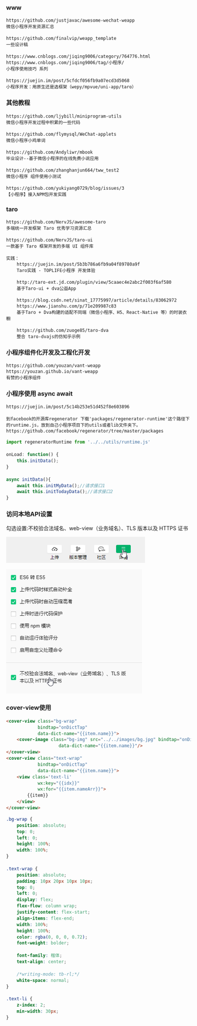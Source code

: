 ### www

    https://github.com/justjavac/awesome-wechat-weapp
    微信小程序开发资源汇总

    https://github.com/finalvip/weapp_template
    一些设计稿

    https://www.cnblogs.com/jiqing9006/category/764776.html
    https://www.cnblogs.com/jiqing9006/tag/小程序/
    小程序使用技巧 系列 

    https://juejin.im/post/5cfdcf056fb9a07ecd3d5068
    小程序开发：用原生还是选框架（wepy/mpvue/uni-app/taro）

    
### 其他教程
    https://github.com/ljybill/miniprogram-utils
    微信小程序开发过程中积累的一些代码

    https://github.com/flymysql/WeChat-applets
    微信小程序小鸡单词

    https://github.com/Andyliwr/mbook
    毕业设计--基于微信小程序的在线免费小说应用

    https://github.com/zhanghanjun664/tww_test2
    微信小程序 组件使用小测试

    https://github.com/yukiyang0729/blog/issues/3
    【小程序】接入NPM包开发实践
    
### taro
    https://github.com/NervJS/awesome-taro
    多端统一开发框架 Taro 优秀学习资源汇总

    https://github.com/NervJS/taro-ui
    一款基于 Taro 框架开发的多端 UI 组件库 

    实践：
        https://juejin.im/post/5b3b786a6fb9a04f89780a9f
        Taro实践 - TOPLIFE小程序 开发体验

        http://taro-ext.jd.com/plugin/view/5caaec4e2abc2f003f6af580
        基于Taro-ui + dva公益App

        https://blog.csdn.net/sinat_17775997/article/details/83062972
        https://www.jianshu.com/p/71e209987c83
        基于Taro + Dva构建的适配不同端（微信小程序、H5、React-Native 等）的时装衣橱
        
        https://github.com/zuoge85/taro-dva
        整合 taro-dvajs的仿知乎示例 


### 小程序组件化开发及工程化开发
    https://github.com/youzan/vant-weapp
    https://youzan.github.io/vant-weapp
    有赞的小程序组件




### 小程序使用 async await
    https://juejin.im/post/5c14b253e51d452f8e603896

    到facebook的开源库regenerator 下载'packages/regenerator-runtime'这个路径下的runtime.js，放到自己小程序项目下的utils或者lib文件夹下。
    https://github.com/facebook/regenerator/tree/master/packages

```js
import regeneratorRuntime from '../../utils/runtime.js'

onLoad: function() {
    this.initData();
}

async initData(){
    await this.initMyData();//请求接口1
    await this.initTodayData();//请求接口2
}
```

### 访问本地API设置
勾选设置:不校验合法域名、web-view（业务域名）、TLS 版本以及 HTTPS 证书

![](../images/2019-02-02-11-08-44.png)

![](../images/2019-02-02-11-09-04.png)

### cover-view使用

```html
<cover-view class="bg-wrap"
            bindtap="onDictTap"
            data-dict-name="{{item.name}}">
    <cover-image class="bg-img" src="../../images/bg.jpg" bindtap="onDictTap"
                    data-dict-name="{{item.name}}"/>
</cover-view>
<cover-view class="text-wrap"
            bindtap="onDictTap"
            data-dict-name="{{item.name}}">
    <view class='text-li'
            wx:key="{{idx}}"
            wx:for="{{item.nameArr}}">
        {{item}}
    </view>
</cover-view>
```

```css
.bg-wrap {
    position: absolute;
    top: 0;
    left: 0;
    height: 100%;
    width: 100%;
}

.text-wrap {
    position: absolute;
    padding: 10px 20px 10px 10px;
    top: 0;
    left: 0;
    display: flex;
    flex-flow: column wrap;
    justify-content: flex-start;
    align-items: flex-end;
    width: 100%;
    height: 100%;
    color: rgba(0, 0, 0, 0.72);
    font-weight: bolder;

    font-family: 楷体;
    text-align: center;

    /*writing-mode: tb-rl;*/
    white-space: normal;
}

.text-li {
    z-index: 2;
    min-width: 30px;
}
```